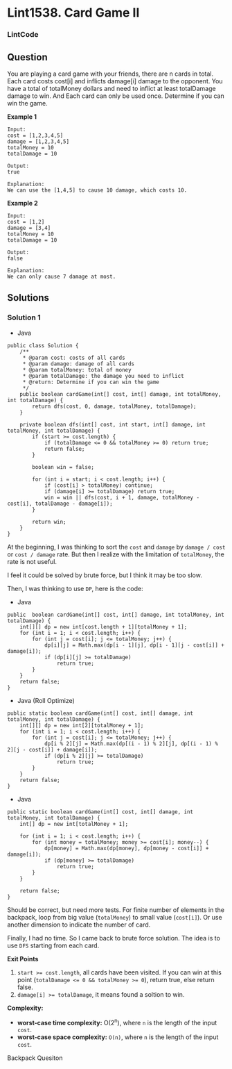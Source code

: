 # Lint1538. Card Game II

### LintCode

## Question

You are playing a card game with your friends, there are n cards in total. Each card costs cost[i] and inflicts damage[i] damage to the opponent. You have a total of totalMoney dollars and need to inflict at least totalDamage damage to win. And Each card can only be used once. Determine if you can win the game.

**Example 1**
```
Input:
cost = [1,2,3,4,5]
damage = [1,2,3,4,5]
totalMoney = 10
totalDamage = 10

Output: 
true

Explanation: 
We can use the [1,4,5] to cause 10 damage, which costs 10.
```

**Example 2**
```
Input:
cost = [1,2]
damage = [3,4]
totalMoney = 10
totalDamage = 10

Output: 
false

Explanation: 
We can only cause 7 damage at most.
```

## Solutions

### Solution 1

* Java
```
public class Solution {
    /**
     * @param cost: costs of all cards
     * @param damage: damage of all cards
     * @param totalMoney: total of money
     * @param totalDamage: the damage you need to inflict
     * @return: Determine if you can win the game
     */
    public boolean cardGame(int[] cost, int[] damage, int totalMoney, int totalDamage) {
        return dfs(cost, 0, damage, totalMoney, totalDamage);
    }
    
    private boolean dfs(int[] cost, int start, int[] damage, int totalMoney, int totalDamage) {
        if (start >= cost.length) {
            if (totalDamage <= 0 && totalMoney >= 0) return true;
            return false;
        }
        
        boolean win = false;
        
        for (int i = start; i < cost.length; i++) {
            if (cost[i] > totalMoney) continue;
            if (damage[i] >= totalDamage) return true;
            win = win || dfs(cost, i + 1, damage, totalMoney - cost[i], totalDamage - damage[i]);
        }
        
        return win;
    }
}
```

At the beginning, I was thinking to sort the `cost` and `damage` by `damage / cost` or `cost / damage` rate. But then I realize with the limitation of `totalMoney`, the rate is not useful.

I feel it could be solved by brute force, but I think it may be too slow.

Then, I was thinking to use `DP`, here is the code:

* Java
```
public  boolean cardGame(int[] cost, int[] damage, int totalMoney, int totalDamage) {
    int[][] dp = new int[cost.length + 1][totalMoney + 1];
    for (int i = 1; i < cost.length; i++) {
        for (int j = cost[i]; j <= totalMoney; j++) {
            dp[i][j] = Math.max(dp[i - 1][j], dp[i - 1][j - cost[i]] + damage[i]);
            if (dp[i][j] >= totalDamage)
                return true;
        }
    }
    return false;
}
```

* Java (Roll Optimize)
```
public static boolean cardGame(int[] cost, int[] damage, int totalMoney, int totalDamage) {
    int[][] dp = new int[2][totalMoney + 1];
    for (int i = 1; i < cost.length; i++) {
        for (int j = cost[i]; j <= totalMoney; j++) {
            dp[i % 2][j] = Math.max(dp[(i - 1) % 2][j], dp[(i - 1) % 2][j - cost[i]] + damage[i]);
            if (dp[i % 2][j] >= totalDamage)
                return true;
        }
    }
    return false;
}
```

* Java
```
public static boolean cardGame(int[] cost, int[] damage, int totalMoney, int totalDamage) {
    int[] dp = new int[totalMoney + 1];

    for (int i = 1; i < cost.length; i++) {
        for (int money = totalMoney; money >= cost[i]; money--) {
            dp[money] = Math.max(dp[money], dp[money - cost[i]] + damage[i]);
            if (dp[money] >= totalDamage)
                return true;
        }
    }

    return false;
}
```

Should be correct, but need more tests. For finite number of elements in the backpack, loop from big value (`totalMoney`) to small value (`cost[i]`). Or use another dimension to indicate the number of card.

Finally, I had no time. So I came back to brute force solution. The idea is to use `DFS` starting from each card. 

**Exit Points**

1. `start >= cost.length`, all cards have been visited. If you can win at this point (`totalDamage <= 0 && totalMoney >= 0`), return true, else return false.
2. `damage[i] >= totalDamage`, it means found a soltion to win.

**Complexity:**

* **worst-case time complexity:** O(2<sup>n</sup>), where `n` is the length of the input `cost`.
* **worst-case space complexity:** `O(n)`, where `n` is the length of the input `cost`.

Backpack Quesiton
